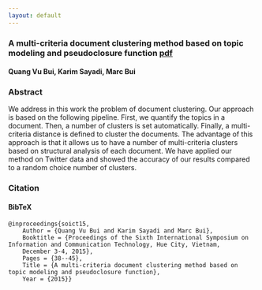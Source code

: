 ```yaml
---
layout: default
---
```



### A multi-criteria document clustering method based on topic modeling and pseudoclosure function <a target="_blank" href="/research/articles/soict15.pdf" class="pdf-button"><span>pdf</span></a>


#### Quang Vu Bui, Karim Sayadi, Marc Bui

### Abstract 

We address in this work the problem of document clustering. Our approach is based on the following pipeline. First, we quantify the topics in a document. Then, a number of clusters is set automatically. Finally, a multi-criteria distance is defined to cluster the documents. The advantage of this approach is that it allows us to have a number of multi-criteria clusters based on structural analysis of each document. We have applied our method on Twitter data and showed the accuracy of our results compared to a random choice number of clusters. 

### Citation 

#### BibTeX 

```
@inproceedings{soict15,
	Author = {Quang Vu Bui and Karim Sayadi and Marc Bui},
	Booktitle = {Proceedings of the Sixth International Symposium on Information and Communication Technology, Hue City, Vietnam, 
	December 3-4, 2015},
	Pages = {38--45},
	Title = {A multi-criteria document clustering method based on topic modeling and pseudoclosure function},
	Year = {2015}}
```